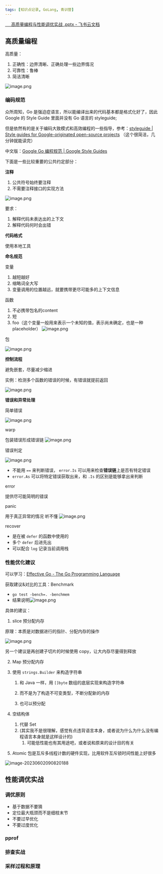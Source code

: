 ```yaml
---
tags: [知识点记录, GoLang, 青训营]
---
```


[‍‌⁤⁢⁡⁤ ⁣⁡⁣⁡ ‍‍‌ ⁡⁤ ‌⁣‬ ‍⁡‬‌⁢‍ ‍⁡ ⁢‬高质量编程与性能调优实战 .pptx - 飞书云文档](https://bytedance.feishu.cn/file/boxcn7AkvSWnRkHEttsuYHqW24g)

## 高质量编程

高质量：
1. 正确性：边界清晰、正确处理一些边界情况
2. 可靠性：鲁棒
3. 简洁清晰

![image.png](https://p6-juejin.byteimg.com/tos-cn-i-k3u1fbpfcp/22c31bd8515842a8902a26bf315c9834~tplv-k3u1fbpfcp-watermark.image?)

### 编码规范

众所周知，Go 是强迫症语言，所以能编译出来的代码基本都是格式化好了，因此 Google 的 Style Guide 里面并没有 Go 语言的 styleguide;

但是依然有的是关于编码大致模式和高效编程的一些指导，参考：[styleguide | Style guides for Google-originated open-source projects](https://google.github.io/styleguide/go/guide.html) （这个很简洁，几分钟就能读完）

中文版：[Google Go 编程规范 | Google Style Guides](https://gocn.github.io/styleguide/)



下面是一些比较重要的公共约定部分：

**注释**

1. 公共符号始终要注释
2. 不需要注释接口的实现方法


![image.png](https://p1-juejin.byteimg.com/tos-cn-i-k3u1fbpfcp/482f2519855343ba85f909f24031c260~tplv-k3u1fbpfcp-watermark.image?)

要求：
1. 解释代码未表达出的上下文
2. 解释代码何时会出错


**代码格式**

使用本地工具



**命名规范**

变量
1. 越短越好
2. 缩略词全大写
3. 变量调用的位置越远，就要携带更尽可能多的上下文信息

函数
1. 不必携带包名的content
2. 短
3. foo（这个变量一般用来表示一个未知的值，表示尚未确定，也是一种 placeholder） ![image.png](https://p6-juejin.byteimg.com/tos-cn-i-k3u1fbpfcp/dc1fb482216b44c9a04dd02881ae0e17~tplv-k3u1fbpfcp-watermark.image?)

包

![image.png](https://p3-juejin.byteimg.com/tos-cn-i-k3u1fbpfcp/95d0e5aa2ef844f382f9ab057ebd95c1~tplv-k3u1fbpfcp-watermark.image?)



**控制流程**

避免嵌套，尽量减少缩进

实例：检测多个函数的错误的时候，有错误就提前返回


![image.png](https://p6-juejin.byteimg.com/tos-cn-i-k3u1fbpfcp/468ee21d655e444bb6185541537919f9~tplv-k3u1fbpfcp-watermark.image?)

**错误和异常处理**

简单错误

![image.png](https://p9-juejin.byteimg.com/tos-cn-i-k3u1fbpfcp/fb15cb13166043ec95fa11f5db8d12aa~tplv-k3u1fbpfcp-watermark.image?)




warp

包装错误形成错误链
![image.png](https://p3-juejin.byteimg.com/tos-cn-i-k3u1fbpfcp/140d720b4ada406e92d7bf9246ac4630~tplv-k3u1fbpfcp-watermark.image?)



错误判定



![image.png](https://p6-juejin.byteimg.com/tos-cn-i-k3u1fbpfcp/4b3b54bb0c0d43be8e6f9bfb02242d1d~tplv-k3u1fbpfcp-watermark.image?)

- 不能用 `==` 来判断错误， `error.Is` 可以用来检查**错误链**上是否有特定错误
- `error.As` 可以将特定错误获取出来，和 `.Is` 的区别是能够拿出来判断


error

提供尽可能简明的错误

panic

用于真正异常的情况
听不懂
![image.png](https://p6-juejin.byteimg.com/tos-cn-i-k3u1fbpfcp/844f8d1ff14c445aa3c65a094f506fdd~tplv-k3u1fbpfcp-watermark.image?)

recover

- 是在被 `defer` 的函数中使用的
- 多个 `defer` 后进先出
- 可以配合 `log` 记录当前调用栈





### 性能优化建议

可以学习：[Effective Go - The Go Programming Language](https://go.dev/doc/effective_go)



获取建议&对比的工具：Benchmark

- `go test -bench=. -benchmem`
- 结果说明![image.png](https://p6-juejin.byteimg.com/tos-cn-i-k3u1fbpfcp/69f973cc10a8480c902957cb205b969d~tplv-k3u1fbpfcp-watermark.image?)



具体的建议：

1. slice 预分配内存

原理：本质是对数据进行的指针、分配内存的操作

![image.png](https://p6-juejin.byteimg.com/tos-cn-i-k3u1fbpfcp/463e2a3eb31e49f39d6b278255c3190c~tplv-k3u1fbpfcp-watermark.image?)

另一个建议是再创建子切片的时候使用 copy，让大内存尽量得到释放



2. Map 预分配内存

3. 使用 `strings.Builder` 来构造字符串

   1. 和 Java 一样，用 `[]byte` 数组的底层实现来构造字符串

   2. 而不是为了构造不可变类型，不断分配新的内存

   3. 也可以预分配

2. 空结构体
   1. 代替 Set
   2. (其实我不是很理解，感觉有点违背语言本身，或者说为什么为什么没有编程语言本身就是这样设计的)
      1. 可能低性能也有其用途吧，或者说和原来的设计目的有关
3. Atomic 包是互斥多线程计数的硬件实现，比用软件互斥锁时间性能上好很多

![image-20230602090820188](https://s2.loli.net/2023/06/02/zdTg5Pvanys7qDG.png)



## 性能调优实战



### 调优原则

- 基于数据不要猜
- 定位最大瓶颈而不是细枝末节
- 不要过早优化
- 不要过度优化



### pprof





### 排查实战



### 采样过程和原理





